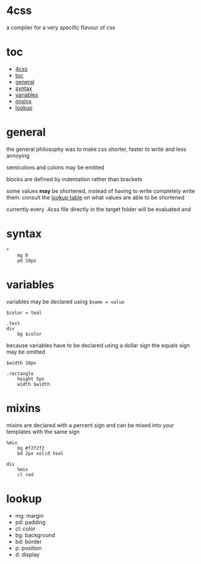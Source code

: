 # 4css

a compiler for a very specific flavour of css

# toc

- [4css](#4css)
- [toc](#toc)
- [general](#general)
- [syntax](#syntax)
- [variables](#variables)
- [mixins](#mixins)
- [lookup](#lookup)

# general

the general philosophy was to make css shorter, faster to write and less annoying

semicolons and colons may be emitted

blocks are defined by indentation rather than brackets

some values **may** be shortened, instead of having to write completely write them. consult the [lookup table](#lookup) on what values are able to be shortened

currently every .4css file directly in the target folder will be evaluated and 

# syntax

```stylus
*
	mg 0
	pd 10px
```

# variables

variables may be declared using `$name = value`

```stylus
$color = teal

.test
div
	bg $color
```

because variables have to be declared using a dollar sign the equals sign may be omitted

```stylus
$width 10px

.rectangle
	height 5px
	width $width
```

# mixins

mixins are declared with a percent sign and can be mixed into your templates with the same sign

```stylus
%mix
	bg #f2f2f2
	bd 2px solid teal

div
	%mix
	cl red
```

# lookup

- mg: margin
- pd: padding
- cl: color
- bg: background
- bd: border
- p: position
- d: display

